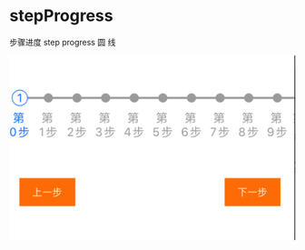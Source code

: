# stepProgress
步骤进度  step  progress 圆 线

![image](https://github.com/ChoSoodong/stepProgress/blob/master/Snip20200828_1.png)
